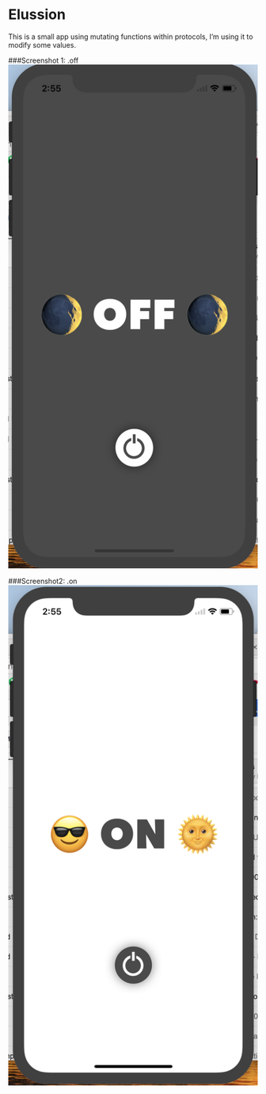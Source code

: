 # Elussion
This is a small app using mutating functions within protocols, I’m using it to modify some values.

###Screenshot 1: .off
![Screenshot1](screenshot1.png)

###Screenshot2: .on
![Screenshot2](screenshot2.png)

